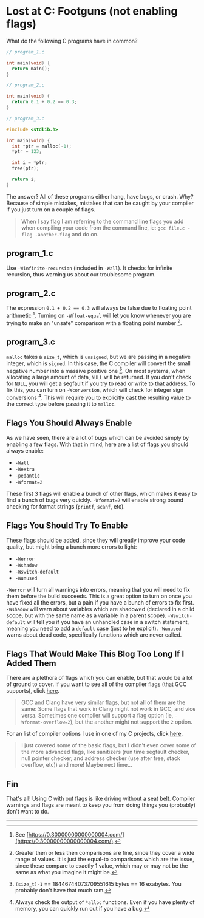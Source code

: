 # Lost at C: Footguns (not enabling flags)

What do the following C programs have in common?

```c
// program_1.c

int main(void) {
  return main();
}
```

```c
// program_2.c

int main(void) {
  return 0.1 + 0.2 == 0.3;
}
```

```c
// program_3.c

#include <stdlib.h>

int main(void) {
  int *ptr = malloc(-1);
  *ptr = 123;

  int i = *ptr;
  free(ptr);

  return i;
}
```

The answer? All of these programs either hang, have bugs, or crash. Why? Because of simple
mistakes, mistakes that can be caught by your compiler if you just turn on a couple of
flags.

> When I say flag I am referring to the command line flags you add when compiling your
> code from the command line, ie: `gcc file.c -flag -another-flag` and do on.

## program_1.c

Use `-Winfinite-recursion` (included in `-Wall`). It checks for infinite recursion,
thus warning us about our troublesome program.

## program_2.c

The expression `0.1 + 0.2 == 0.3` will always be false due to floating
point arithmetic [^1]. Turning on `-Wfloat-equal` will let you know whenever you are
trying to make an "unsafe" comparison with a floating point number [^2].

## program_3.c

`malloc` takes a `size_t`, which is `unsigned`, but we are passing
in a negative integer, which is `signed`. In this case, the C compiler will convert
the small negative number into a massive positive one [^3]. On most systems, when allocating
a large amount of data, `NULL` will be returned. If you don't check for `NULL`, you
will get a segfault if you try to read or write to that address. To fix this, you can
turn on `-Wconversion`, which will check for integer sign conversions [^4]. This will
require you to explicitly cast the resulting value to the correct type before passing
it to `malloc`.

## Flags You Should Always Enable

As we have seen, there are a lot of bugs which can be avoided simply by enabling
a few flags. With that in mind, here are a list of flags you should always enable:

* `-Wall`
* `-Wextra`
* `-pedantic`
* `-Wformat=2`

These first 3 flags will enable a bunch of other flags, which makes it easy to
find a bunch of bugs very quickly. `-Wformat=2` will enable strong bound
checking for format strings (`printf`, `scanf`, etc).

## Flags You Should Try To Enable

These flags should be added, since they will greatly improve your code quality,
but might bring a bunch more errors to light:

* `-Werror`
* `-Wshadow`
* `-Wswitch-default`
* `-Wunused`

`-Werror` will turn all warnings into errors, meaning that you will need to fix
them before the build succeeds. This is a great option to turn on once you have
fixed all the errors, but a pain if you have a bunch of errors to fix first.
`-Wshadow` will warn about variables which are shadowed (declared in a child
scope, but with the same name as a variable in a parent scope). `-Wswitch-default` will
tell you if you have an unhandled case in a switch statement, meaning you need to
add a `default` case (just to he explicit). `-Wunused` warns about dead code,
specifically functions which are never called.

## Flags That Would Make This Blog Too Long If I Added Them

There are a plethora of flags which you can enable, but that would be a lot of
ground to cover. If you want to see all of the compiler flags (that GCC supports),
click [here](https://gcc.gnu.org/onlinedocs/gcc/Warning-Options.html).

> GCC and Clang have very similar flags, but not all of them are the same:
> Some flags that work in Clang might not work in GCC, and vice versa. Sometimes
> one compiler will support a flag option (ie, `-Wformat-overflow=2`), but the another
> might not support the `2` option.

For an list of compiler options I use in one of my C projects, click
[here](https://github.com/dosisod/skull/blob/master/config.mk).

> I just covered some of the basic flags, but I didn't even cover some of the more
> advanced flags, like sanitizers (run time segfault checker, null pointer checker,
> and address checker (use after free, stack overflow, etc)) and more! Maybe next
> time...

## Fin

That's all! Using C with out flags is like driving without a seat belt. Compiler
warnings and flags are meant to keep you from doing things you (probably)
don't want to do.

---

[^1]: See [https://0.30000000000000004.com/](https://0.30000000000000004.com/).

[^2]: Greater then or less then comparisons are fine, since they cover a wide
range of values. It is just the equal-to comparisons which are the issue, since
these compare to exactly 1 value, which may or may not be the same as what you
imagine it might be.

[^3]: `(size_t)-1` == 18446744073709551615 bytes == 16 exabytes. You probably
don't have that much ram.

[^4]: Always check the output of `*alloc` functions. Even if you have plenty of
memory, you can quickly run out if you have a bug.
